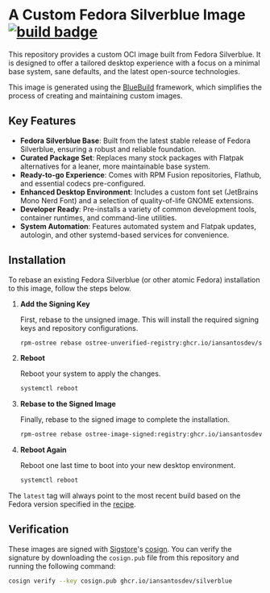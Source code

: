 # A Custom Fedora Silverblue Image &nbsp; [![build badge](https://github.com/iansantosdev/silverblue/actions/workflows/build.yml/badge.svg)](https://github.com/iansantosdev/silverblue/actions/workflows/build.yml)

This repository provides a custom OCI image built from Fedora Silverblue. It is designed to offer a tailored desktop experience with a focus on a minimal base system, sane defaults, and the latest open-source technologies.

This image is generated using the [BlueBuild](https://blue-build.org/) framework, which simplifies the process of creating and maintaining custom images.

## Key Features

-   **Fedora Silverblue Base**: Built from the latest stable release of Fedora Silverblue, ensuring a robust and reliable foundation.
-   **Curated Package Set**: Replaces many stock packages with Flatpak alternatives for a leaner, more maintainable base system.
-   **Ready-to-go Experience**: Comes with RPM Fusion repositories, Flathub, and essential codecs pre-configured.
-   **Enhanced Desktop Environment**: Includes a custom font set (JetBrains Mono Nerd Font) and a selection of quality-of-life GNOME extensions.
-   **Developer Ready**: Pre-installs a variety of common development tools, container runtimes, and command-line utilities.
-   **System Automation**: Features automated system and Flatpak updates, autologin, and other systemd-based services for convenience.

## Installation

To rebase an existing Fedora Silverblue (or other atomic Fedora) installation to this image, follow the steps below.

1.  **Add the Signing Key**

    First, rebase to the unsigned image. This will install the required signing keys and repository configurations.

    ```bash
    rpm-ostree rebase ostree-unverified-registry:ghcr.io/iansantosdev/silverblue
    ```

2.  **Reboot**

    Reboot your system to apply the changes.

    ```bash
    systemctl reboot
    ```

3.  **Rebase to the Signed Image**

    Finally, rebase to the signed image to complete the installation.

    ```bash
    rpm-ostree rebase ostree-image-signed:registry:ghcr.io/iansantosdev/silverblue
    ```

4.  **Reboot Again**

    Reboot one last time to boot into your new desktop environment.

    ```bash
    systemctl reboot
    ```

The `latest` tag will always point to the most recent build based on the Fedora version specified in the [recipe](recipes/silverblue.yml).

## Verification

These images are signed with [Sigstore](https://www.sigstore.dev/)'s [cosign](https://github.com/sigstore/cosign). You can verify the signature by downloading the `cosign.pub` file from this repository and running the following command:

```bash
cosign verify --key cosign.pub ghcr.io/iansantosdev/silverblue
```
